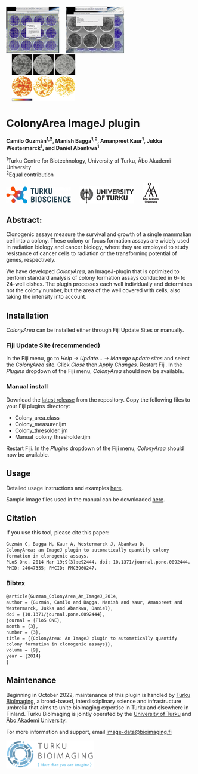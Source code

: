 <p float='left'>
    <img src='images/Figure1.jpg' style="height:125px;width:auto;"/>
    <img src='images/Figure4.jpg' style="height:125px;width:auto;margin-left:15px;"/>
    <img src='images/Figure7.png' style="height:125px;width:auto;margin-left:15px;"/>
</p>

# ColonyArea ImageJ plugin

**Camilo Guzmán<sup>1,2</sup>, Manish Bagga<sup>1,2</sup>, Amanpreet Kaur<sup>1</sup>, Jukka Westermarck<sup>1</sup>, and Daniel Abankwa<sup>1</sup>**

<sup>1</sup>Turku Centre for Biotechnology, University of Turku, Åbo Akademi University  
<sup>2</sup>Equal contribution

<p float='left'>
    <img src='images/turku_bioscience_logo_RGB-300x78.png' width='auto' height='45'/>
    <img src='images/UTU_logo_EN_RGB.png' width='auto' height='45' style='margin-left: 20px;'/>
    <img src='images/aaenglogobasicbw2009.png' width='auto' height='55' style='margin-left: 20px;'/>
</p>

## Abstract:

Clonogenic assays measure the survival and growth of a single mammalian cell into a colony. These colony or focus formation assays are widely used in radiation biology and cancer biology, where they are employed to study resistance of cancer cells to radiation or the transforming potential of genes, respectively.

We have developed _ColonyArea_, an ImageJ-plugin that is optimized to perform standard analysis of colony formation assays conducted in 6- to 24-well dishes. The plugin processes each well individually and determines not the colony number, but the area of the well covered with cells, also taking the intensity into account.

## Installation

_ColonyArea_ can be installed either through Fiji Update Sites or manually.

### Fiji Update Site (recommended)

In the Fiji menu, go to _Help -> Update... -> Manage update sites_ and select the _ColonyArea_ site. Click _Close_ then _Apply Changes_. Restart Fiji. In the _Plugins_ dropdown of the Fiji menu, _ColonyArea_ should now be available.

### Manual install

Download the [latest release](https://github.com/Turku-BioImaging/ColonyArea/releases) from the repository. Copy the following files to your Fiji plugins directory:

- Colony_area.class
- Colony_measurer.ijm
- Colony_thresolder.ijm
- Manual_colony_thresholder.ijm

Restart Fiji. In the _Plugins_ dropdown of the Fiji menu, _ColonyArea_ should now be available.

## Usage

Detailed usage instructions and examples [here](https://github.com/Turku-BioImaging/ColonyArea/blob/main/USAGE.md).

Sample image files used in the manual can be downloaded [here](https://b2share.eudat.eu/records/39fa39965b314f658e4a198a78d7f6b5).

## Citation

If you use this tool, please cite this paper:

```
Guzmán C, Bagga M, Kaur A, Westermarck J, Abankwa D.
ColonyArea: an ImageJ plugin to automatically quantify colony formation in clonogenic assays.
PLoS One. 2014 Mar 19;9(3):e92444. doi: 10.1371/journal.pone.0092444. PMID: 24647355; PMCID: PMC3960247.
```

### Bibtex

```
@article{Guzman_ColonyArea_An_ImageJ_2014,
author = {Guzmán, Camilo and Bagga, Manish and Kaur, Amanpreet and Westermarck, Jukka and Abankwa, Daniel},
doi = {10.1371/journal.pone.0092444},
journal = {PloS ONE},
month = {3},
number = {3},
title = {{ColonyArea: An ImageJ plugin to automatically quantify colony formation in clonogenic assays}},
volume = {9},
year = {2014}
}
```

## Maintenance

Beginning in October 2022, maintenance of this plugin is handled by [Turku BioImaging](https://bioimaging.fi), a broad-based, interdisciplinary science and infrastructure umbrella that aims to unite bioimaging expertise in Turku and elsewhere in Finland. Turku BioImaging is jointly operated by the [University of Turku](https://utu.fi) and [Åbo Akademi University](https://abo.fi).

For more information and support, email [image-data@bioimaging.fi](mailto:image-data@bioimaging.fi)

<p float='left'>
    <img src='images/BioImaging_logo_posa_vaaka.jpg' style="height:75px;width:auto;"/>
</p>
